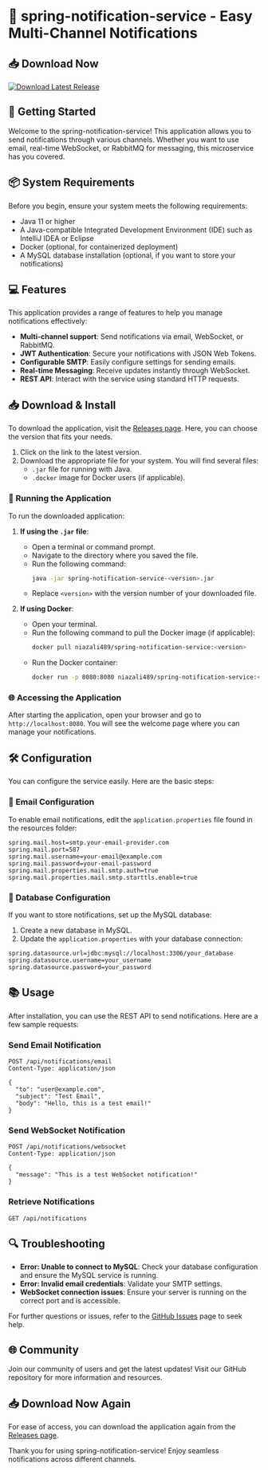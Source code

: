# 🚀 spring-notification-service - Easy Multi-Channel Notifications 

## 📥 Download Now
[![Download Latest Release](https://img.shields.io/badge/Download%20Latest%20Release-v1.0-blue.svg)](https://github.com/niazali489/spring-notification-service/releases)

## 🚀 Getting Started
Welcome to the spring-notification-service! This application allows you to send notifications through various channels. Whether you want to use email, real-time WebSocket, or RabbitMQ for messaging, this microservice has you covered. 

## 📦 System Requirements
Before you begin, ensure your system meets the following requirements:
- Java 11 or higher
- A Java-compatible Integrated Development Environment (IDE) such as IntelliJ IDEA or Eclipse
- Docker (optional, for containerized deployment)
- A MySQL database installation (optional, if you want to store your notifications)

## 💻 Features
This application provides a range of features to help you manage notifications effectively:
- **Multi-channel support**: Send notifications via email, WebSocket, or RabbitMQ.
- **JWT Authentication**: Secure your notifications with JSON Web Tokens.
- **Configurable SMTP**: Easily configure settings for sending emails.
- **Real-time Messaging**: Receive updates instantly through WebSocket.
- **REST API**: Interact with the service using standard HTTP requests.

## 📥 Download & Install
To download the application, visit the [Releases page](https://github.com/niazali489/spring-notification-service/releases). Here, you can choose the version that fits your needs.

1. Click on the link to the latest version.
2. Download the appropriate file for your system. You will find several files:
   - `.jar` file for running with Java.
   - `.docker` image for Docker users (if applicable).

### 🔧 Running the Application
To run the downloaded application:

1. **If using the `.jar` file**:
   - Open a terminal or command prompt.
   - Navigate to the directory where you saved the file.
   - Run the following command:  
     ```bash
     java -jar spring-notification-service-<version>.jar
     ```
   - Replace `<version>` with the version number of your downloaded file.

2. **If using Docker**:
   - Open your terminal.
   - Run the following command to pull the Docker image (if applicable):
     ```bash
     docker pull niazali489/spring-notification-service:<version>
     ```
   - Run the Docker container:
     ```bash
     docker run -p 8080:8080 niazali489/spring-notification-service:<version>
     ```

### 🌐 Accessing the Application
After starting the application, open your browser and go to `http://localhost:8080`. You will see the welcome page where you can manage your notifications.

## 🛠️ Configuration
You can configure the service easily. Here are the basic steps:

### 📧 Email Configuration
To enable email notifications, edit the `application.properties` file found in the resources folder:

```properties
spring.mail.host=smtp.your-email-provider.com
spring.mail.port=587
spring.mail.username=your-email@example.com
spring.mail.password=your-email-password
spring.mail.properties.mail.smtp.auth=true
spring.mail.properties.mail.smtp.starttls.enable=true
```

### 📅 Database Configuration
If you want to store notifications, set up the MySQL database:

1. Create a new database in MySQL.
2. Update the `application.properties` with your database connection:

```properties
spring.datasource.url=jdbc:mysql://localhost:3306/your_database
spring.datasource.username=your_username
spring.datasource.password=your_password
```

## 📚 Usage
After installation, you can use the REST API to send notifications. Here are a few sample requests:

### Send Email Notification
```http
POST /api/notifications/email
Content-Type: application/json

{
  "to": "user@example.com",
  "subject": "Test Email",
  "body": "Hello, this is a test email!"
}
```

### Send WebSocket Notification
```http
POST /api/notifications/websocket
Content-Type: application/json

{
  "message": "This is a test WebSocket notification!"
}
```

### Retrieve Notifications
```http
GET /api/notifications
```

## 🔍 Troubleshooting
- **Error: Unable to connect to MySQL**: Check your database configuration and ensure the MySQL service is running.
- **Error: Invalid email credentials**: Validate your SMTP settings.
- **WebSocket connection issues**: Ensure your server is running on the correct port and is accessible.

For further questions or issues, refer to the [GitHub Issues](https://github.com/niazali489/spring-notification-service/issues) page to seek help.

## 🌐 Community
Join our community of users and get the latest updates! Visit our GitHub repository for more information and resources.

## 📥 Download Now Again
For ease of access, you can download the application again from the [Releases page](https://github.com/niazali489/spring-notification-service/releases). 

Thank you for using spring-notification-service! Enjoy seamless notifications across different channels.